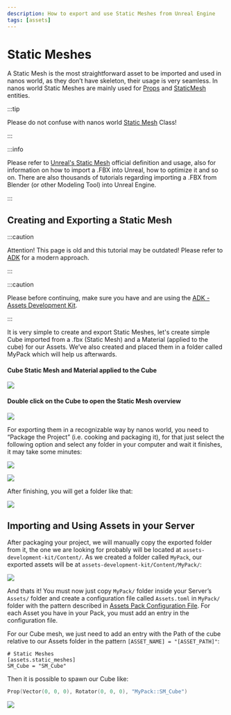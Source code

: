 ```yaml
---
description: How to export and use Static Meshes from Unreal Engine
tags: [assets]
---
```


# Static Meshes

A Static Mesh is the most straightforward asset to be imported and used in nanos world, as they don’t have skeleton, their usage is very seamless. In nanos world Static Meshes are mainly used for [Props](./scripting-reference/classes/prop.mdx) and [StaticMesh](./scripting-reference/classes/static-mesh.mdx) entities.

:::tip

Please do not confuse with nanos world [Static Mesh](./scripting-reference/classes/static-mesh.mdx) Class!

:::

:::info

Please refer to [Unreal's Static Mesh](./core-concepts/assets.md#types-of-assets) official definition and usage, also for information on how to import a .FBX into Unreal, how to optimize it and so on. There are also thousands of tutorials regarding importing a .FBX from Blender (or other Modeling Tool) into Unreal Engine.

:::


## Creating and Exporting a Static Mesh

:::caution

Attention! This page is old and this tutorial may be outdated! Please refer to [ADK](./assets-modding/creating-assets/adk-assets-development-kit.md) for a modern approach.

:::

:::caution

Please before continuing, make sure you have and are using the [ADK - Assets Development Kit](./assets-modding/creating-assets/adk-assets-development-kit.md).

:::

It is very simple to create and export Static Meshes, let's create simple Cube imported from a .fbx (Static Mesh) and a Material (applied to the cube) for our Assets. We’ve also created and placed them in a folder called MyPack which will help us afterwards.

#### Cube Static Mesh and Material applied to the Cube

![](/img/docs/static-meshes-01.jpg)

#### Double click on the Cube to open the Static Mesh overview

![](/img/docs/static-meshes-02.jpg)

For exporting them in a recognizable way by nanos world, you need to “Package the Project” (i.e. cooking and packaging it), for that just select the following option and select any folder in your computer and wait it finishes, it may take some minutes:

![](/img/docs/static-meshes-03.jpg)

![](/img/docs/static-meshes-04.jpg)

After finishing, you will get a folder like that:

![](/img/docs/static-meshes-05.jpg)

## Importing and Using Assets in your Server

After packaging your project, we will manually copy the exported folder from it, the one we are looking for probably will be located at `assets-development-kit/Content/`. As we created a folder called `MyPack`, our exported assets will be at `assets-development-kit/Content/MyPack/`:

![](/img/docs/static-meshes-06.jpg)

And thats it! You must now just copy `MyPack/` folder inside your Server’s `Assets/` folder and create a configuration file called `Assets.toml` in `MyPack/` folder with the pattern described in [Assets Pack Configuration File](./core-concepts/assets.md#assets-pack-configuration). For each Asset you have in your Pack, you must add an entry in the configuration file.

For our Cube mesh, we just need to add an entry with the Path of the cube relative to our Assets folder in the pattern `[ASSET_NAME] = "[ASSET_PATH]"`:

```text title="Assets.toml"
# Static Meshes
[assets.static_meshes]
SM_Cube = "SM_Cube"
```


Then it is possible to spawn our Cube like:


```lua title="Server/Index.lua"
Prop(Vector(0, 0, 0), Rotator(0, 0, 0), "MyPack::SM_Cube")
```

![](/img/docs/static-meshes-07.jpg)
